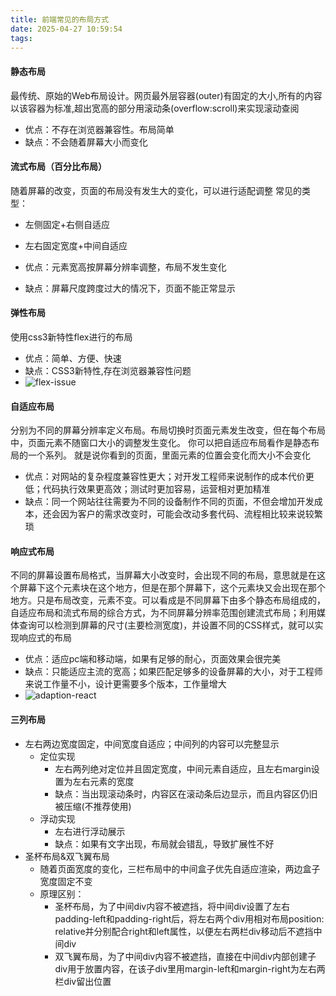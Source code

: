 ```yaml
---
title: 前端常见的布局方式
date: 2025-04-27 10:59:54
tags:
---
```


#### 静态布局
最传统、原始的Web布局设计。网页最外层容器(outer)有固定的大小,所有的内容以该容器为标准,超出宽高的部分用滚动条(overflow:scroll)来实现滚动查阅
- 优点：不存在浏览器兼容性。布局简单
- 缺点：不会随着屏幕大小而变化

#### 流式布局（百分比布局）
随着屏幕的改变，页面的布局没有发生大的变化，可以进行适配调整
常见的类型：
- 左侧固定+右侧自适应
- 左右固定宽度+中间自适应

- 优点：元素宽高按屏幕分辨率调整，布局不发生变化
- 缺点：屏幕尺度跨度过大的情况下，页面不能正常显示

#### 弹性布局
使用css3新特性flex进行的布局
- 优点：简单、方便、快速
- 缺点：CSS3新特性,存在浏览器兼容性问题
- ![flex-issue](flex_issue.png)

#### 自适应布局
分别为不同的屏幕分辨率定义布局。布局切换时页面元素发生改变，但在每个布局中，页面元素不随窗口大小的调整发生变化。 你可以把自适应布局看作是静态布局的一个系列。 就是说你看到的页面，里面元素的位置会变化而大小不会变化
- 优点：对网站的复杂程度兼容性更大；对开发工程师来说制作的成本代价更低；代码执行效果更高效；测试时更加容易，运营相对更加精准
- 缺点：同一个网站往往需要为不同的设备制作不同的页面，不但会增加开发成本，还会因为客户的需求改变时，可能会改动多套代码、流程相比较来说较繁琐

#### 响应式布局
不同的屏幕设置布局格式，当屏幕大小改变时，会出现不同的布局，意思就是在这个屏幕下这个元素块在这个地方，但是在那个屏幕下，这个元素块又会出现在那个地方。只是布局改变，元素不变。可以看成是不同屏幕下由多个静态布局组成的，自适应布局和流式布局的综合方式，为不同屏幕分辨率范围创建流式布局；利用媒体查询可以检测到屏幕的尺寸(主要检测宽度)，并设置不同的CSS样式，就可以实现响应式的布局
- 优点：适应pc端和移动端，如果有足够的耐心，页面效果会很完美
- 缺点：只能适应主流的宽高；如果匹配足够多的设备屏幕的大小，对于工程师来说工作量不小，设计更需要多个版本，工作量增大
- ![adaption-react](adaption_react.png)

#### 三列布局
- 左右两边宽度固定，中间宽度自适应；中间列的内容可以完整显示
  - 定位实现
    - 左右两列绝对定位并且固定宽度，中间元素自适应，且左右margin设置为左右元素的宽度
    - 缺点：当出现滚动条时，内容区在滚动条后边显示，而且内容区仍旧被压缩(不推荐使用)
  - 浮动实现
    - 左右进行浮动展示
    - 缺点：如果有文字出现，布局就会错乱，导致扩展性不好
- 圣杯布局&双飞翼布局
  - 随着页面宽度的变化，三栏布局中的中间盒子优先自适应渲染，两边盒子宽度固定不变
  - 原理区别：
    - 圣杯布局，为了中间div内容不被遮挡，将中间div设置了左右padding-left和padding-right后，将左右两个div用相对布局position: relative并分别配合right和left属性，以便左右两栏div移动后不遮挡中间div
    - 双飞翼布局，为了中间div内容不被遮挡，直接在中间div内部创建子div用于放置内容，在该子div里用margin-left和margin-right为左右两栏div留出位置